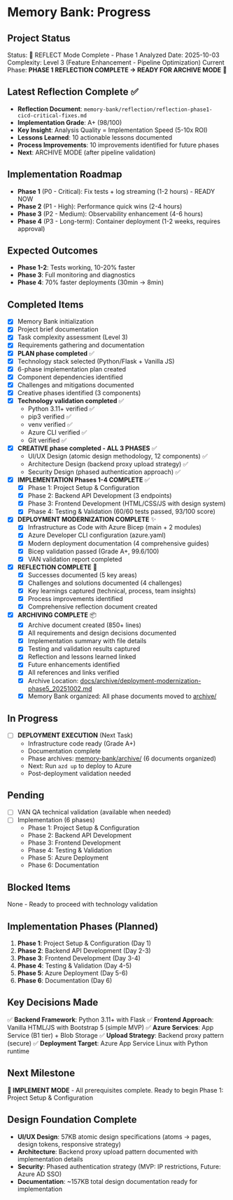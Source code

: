 # Memory Bank: Progress

## Project Status
Status: 🤔 REFLECT Mode Complete - Phase 1 Analyzed
Date: 2025-10-03
Complexity: Level 3 (Feature Enhancement - Pipeline Optimization)
Current Phase: **PHASE 1 REFLECTION COMPLETE → READY FOR ARCHIVE MODE** 🚀

## Latest Reflection Complete ✅
- **Reflection Document**: `memory-bank/reflection/reflection-phase1-cicd-critical-fixes.md`
- **Implementation Grade**: A+ (98/100)
- **Key Insight**: Analysis Quality = Implementation Speed (5-10x ROI)
- **Lessons Learned**: 10 actionable lessons documented
- **Process Improvements**: 10 improvements identified for future phases
- **Next**: ARCHIVE MODE (after pipeline validation)

## Implementation Roadmap
- **Phase 1** (P0 - Critical): Fix tests + log streaming (1-2 hours) - READY NOW
- **Phase 2** (P1 - High): Performance quick wins (2-4 hours)
- **Phase 3** (P2 - Medium): Observability enhancement (4-6 hours)
- **Phase 4** (P3 - Long-term): Container deployment (1-2 weeks, requires approval)

## Expected Outcomes
- **Phase 1-2**: Tests working, 10-20% faster
- **Phase 3**: Full monitoring and diagnostics
- **Phase 4**: 70% faster deployments (30min → 8min)

## Completed Items
- [x] Memory Bank initialization
- [x] Project brief documentation
- [x] Task complexity assessment (Level 3)
- [x] Requirements gathering and documentation
- [x] **PLAN phase completed** ✅
- [x] Technology stack selected (Python/Flask + Vanilla JS)
- [x] 6-phase implementation plan created
- [x] Component dependencies identified
- [x] Challenges and mitigations documented
- [x] Creative phases identified (3 components)
- [x] **Technology validation completed** ✅
  - Python 3.11+ verified ✅
  - pip3 verified ✅
  - venv verified ✅
  - Azure CLI verified ✅
  - Git verified ✅
- [x] **CREATIVE phase completed - ALL 3 PHASES** ✅
  - UI/UX Design (atomic design methodology, 12 components) ✅
  - Architecture Design (backend proxy upload strategy) ✅
  - Security Design (phased authentication approach) ✅
- [x] **IMPLEMENTATION Phases 1-4 COMPLETE** ✅
  - [x] Phase 1: Project Setup & Configuration
  - [x] Phase 2: Backend API Development (3 endpoints)
  - [x] Phase 3: Frontend Development (HTML/CSS/JS with design system)
  - [x] Phase 4: Testing & Validation (60/60 tests passed, 93/100 score)
- [x] **DEPLOYMENT MODERNIZATION COMPLETE** ✨
  - [x] Infrastructure as Code with Azure Bicep (main + 2 modules)
  - [x] Azure Developer CLI configuration (azure.yaml)
  - [x] Modern deployment documentation (4 comprehensive guides)
  - [x] Bicep validation passed (Grade A+, 99.6/100)
  - [x] VAN validation report completed
- [x] **REFLECTION COMPLETE** 🎯
  - [x] Successes documented (5 key areas)
  - [x] Challenges and solutions documented (4 challenges)
  - [x] Key learnings captured (technical, process, team insights)
  - [x] Process improvements identified
  - [x] Comprehensive reflection document created
- [x] **ARCHIVING COMPLETE** 📦
  - [x] Archive document created (850+ lines)
  - [x] All requirements and design decisions documented
  - [x] Implementation summary with file details
  - [x] Testing and validation results captured
  - [x] Reflection and lessons learned linked
  - [x] Future enhancements identified
  - [x] All references and links verified
  - [x] Archive Location: [docs/archive/deployment-modernization-phase5_20251002.md](../docs/archive/deployment-modernization-phase5_20251002.md)
  - [x] Memory Bank organized: All phase documents moved to [archive/](archive/)

## In Progress
- [ ] **DEPLOYMENT EXECUTION** (Next Task)
  - Infrastructure code ready (Grade A+)
  - Documentation complete
  - Phase archives: [memory-bank/archive/](archive/) (6 documents organized)
  - Next: Run `azd up` to deploy to Azure
  - Post-deployment validation needed

## Pending
- [ ] VAN QA technical validation (available when needed)
- [ ] Implementation (6 phases)
  - Phase 1: Project Setup & Configuration
  - Phase 2: Backend API Development
  - Phase 3: Frontend Development
  - Phase 4: Testing & Validation
  - Phase 5: Azure Deployment
  - Phase 6: Documentation

## Blocked Items
None - Ready to proceed with technology validation

## Implementation Phases (Planned)
1. **Phase 1**: Project Setup & Configuration (Day 1)
2. **Phase 2**: Backend API Development (Day 2-3)
3. **Phase 3**: Frontend Development (Day 3-4)
4. **Phase 4**: Testing & Validation (Day 4-5)
5. **Phase 5**: Azure Deployment (Day 5-6)
6. **Phase 6**: Documentation (Day 6)

## Key Decisions Made
✅ **Backend Framework**: Python 3.11+ with Flask
✅ **Frontend Approach**: Vanilla HTML/JS with Bootstrap 5 (simple MVP)
✅ **Azure Services**: App Service (B1 tier) + Blob Storage
✅ **Upload Strategy**: Backend proxy pattern (secure)
✅ **Deployment Target**: Azure App Service Linux with Python runtime

## Next Milestone
**🚀 IMPLEMENT MODE** - All prerequisites complete. Ready to begin Phase 1: Project Setup & Configuration

## Design Foundation Complete
- **UI/UX Design**: 57KB atomic design specifications (atoms → pages, design tokens, responsive strategy)
- **Architecture**: Backend proxy upload pattern documented with implementation details
- **Security**: Phased authentication strategy (MVP: IP restrictions, Future: Azure AD SSO)
- **Documentation**: ~157KB total design documentation ready for implementation
